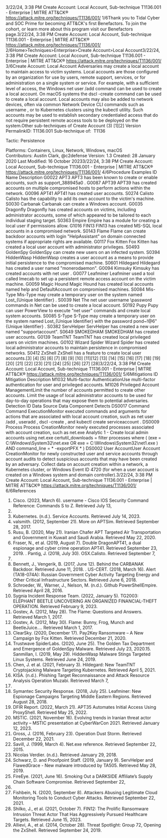 3/22/24, 3:38 PM Create Account: Local Account, Sub-technique T1136.001 - Enterprise | MITRE ATT&CK®
https://attack.mitre.org/techniques/T1136/001/ 1/6Thank you to Tidal Cyber and SOC Prime for becoming ATT&CK's ﬁrst Benefactors. To join the cohort, or learn more about this program visit our
Benefactors page.3/22/24, 3:38 PM Create Account: Local Account, Sub-technique T1136.001 - Enterprise | MITRE ATT&CK®
https://attack.mitre.org/techniques/T1136/001/ 2/6Home>Techniques>Enterprise>Create Account>Local Account3/22/24, 3:38 PM Create Account: Local Account, Sub-technique T1136.001 - Enterprise | MITRE ATT&CK®
https://attack.mitre.org/techniques/T1136/001/ 3/6Create Account: Local Account
Adversaries may create a local account to maintain access to victim systems. Local accounts are those conﬁgured by an organization for
use by users, remote support, services, or for administration on a single system or service.
For example, with a suﬃcient level of access, the Windows net user /add command can be used to create a local account. On macOS
systems the dscl -create command can be used to create a local account. Local accounts may also be added to network devices, often
via common Network Device CLI commands such as username , or to Kubernetes clusters using the kubectl utility.
Such accounts may be used to establish secondary credentialed access that do not require persistent remote access tools to be deployed on
the system.Other sub-techniques of Create Account (3)
[1][2]
Version PermalinkID: T1136.001
Sub-technique of:  T1136

Tactic: Persistence

Platforms: Containers, Linux, Network, Windows, macOS
Contributors: Austin Clark, @c2defense
Version: 1.3
Created: 28 January 2020
Last Modiﬁed: 16 October 20233/22/24, 3:38 PM Create Account: Local Account, Sub-technique T1136.001 - Enterprise | MITRE ATT&CK®
https://attack.mitre.org/techniques/T1136/001/ 4/6Procedure Examples
ID Name Description
G0022 APT3 APT3 has been known to create or enable accounts, such as support\_388945a0 .
G0087 APT39 APT39 has created accounts on multiple compromised hosts to perform actions within the network.
G0096 APT41 APT41 has created user accounts.
S0274 Calisto Calisto has the capability to add its own account to the victim's machine.
S0030 Carbanak Carbanak can create a Windows account.
G0035 Dragonﬂy Dragonﬂy has created accounts on victims, including administrator accounts, some of which appeared to be
tailored to each individual staging target.
S0363 Empire Empire has a module for creating a local user if permissions allow.
G1016 FIN13 FIN13 has created MS-SQL local accounts in a compromised network.
S0143 Flame Flame can create backdoor accounts with login "HelpAssistant" on domain connected systems if appropriate
rights are available.
G0117 Fox Kitten Fox Kitten has created a local user account with administrator privileges.
S0493 GoldenSpy GoldenSpy can create new users on an infected system.
S0394 HiddenWasp HiddenWasp creates a user account as a means to provide initial persistence to the compromised machine.
S0601 Hildegard Hildegard has created a user named "monerodaemon".
G0094 Kimsuky Kimsuky has created accounts with net user .
G0077 Leafminer Leafminer used a tool called Imecab to set up a persistent remote access account on the victim machine.
G0059 Magic Hound Magic Hound has created local accounts named help and DefaultAccount on compromised machines.
S0084 Mis-Type Mis-Type may create a temporary user on the system named Lost\_{Unique Identifier} .
S0039 Net The net user username \password commands in Net can be used to create a local account.
S0192 Pupy Pupy can user PowerView to execute "net user" commands and create local system accounts.
S0085 S-Type S-Type may create a temporary user on the system named Lost\_{Unique Identifier} with the password
pond~!@6"{Unique Identifier} .
S0382 ServHelper ServHelper has created a new user named "supportaccount".
S0649 SMOKEDHAM SMOKEDHAM has created user accounts.
G0139 TeamTNT TeamTNT has created local privileged users on victim machines.
G0102 Wizard Spider Wizard Spider has created local administrator accounts to maintain persistence in compromised networks.
S0412 ZxShell ZxShell has a feature to create local user accounts.[3]
[4]
[5]
[6]
[7]
[8]
[9]
[10]
[11][12]
[13]
[14]
[15]
[16]
[17]
[18]
[19]
[20]
[21]
[22]
[23]
[21]
[24]
[25]
[26]
[27]
[28]3/22/24, 3:38 PM Create Account: Local Account, Sub-technique T1136.001 - Enterprise | MITRE ATT&CK®
https://attack.mitre.org/techniques/T1136/001/ 5/6Mitigations
ID Mitigation Description
M1032 Multi-factor
AuthenticationUse multi-factor authentication for user and privileged accounts.
M1026 Privileged Account
ManagementLimit the number of accounts permitted to create other accounts. Limit the usage of local
administrator accounts to be used for day-to-day operations that may expose them to potential
adversaries.
Detection
ID Data Source Data Component Detects
DS0017 Command Command
ExecutionMonitor executed commands and arguments for actions that are associated with local
account creation, such as net user /add , useradd , dscl -create , and kubectl
create serviceaccount .
DS0009 Process Process
CreationMonitor newly executed processes associated with account creation, such as net.exe
Analytic 1 - Create local admin accounts using net.exe
certutil\_downloads = filter processes where ( (exe =
C:\Windows\System32\net.exe OR exe = C:\Windows\System32\net1.exe ) AND
command\_line = \* -exportPFX \* )
DS0002 User AccountUser Account
CreationMonitor for newly constructed user and service accounts through account audits to detect
suspicious accounts that may have been created by an adversary. Collect data on account
creation within a network, a Kubernetes cluster, or Windows Event ID 4720 (for when a user
account is created on a Windows system and domain controller).3/22/24, 3:38 PM Create Account: Local Account, Sub-technique T1136.001 - Enterprise | MITRE ATT&CK®
https://attack.mitre.org/techniques/T1136/001/ 6/6References
1. Cisco. (2023, March 6). username - Cisco IOS Security
Command Reference: Commands S to Z. Retrieved July 13,
2022.
2. Kubernetes. (n.d.). Service Accounts. Retrieved July 14, 2023.
3. valsmith. (2012, September 21). More on APTSim. Retrieved
September 28, 2017.
4. Rusu, B. (2020, May 21). Iranian Chafer APT Targeted Air
Transportation and Government in Kuwait and Saudi Arabia.
Retrieved May 22, 2020.
5. Fraser, N., et al. (2019, August 7). Double DragonAPT41, a
dual espionage and cyber crime operation APT41. Retrieved
September 23, 2019.
. Pantig, J. (2018, July 30). OSX.Calisto. Retrieved September 7,
2018.
7. Bennett, J., Vengerik, B. (2017, June 12). Behind the
CARBANAK Backdoor. Retrieved June 11, 2018.
. US-CERT. (2018, March 16). Alert (TA18-074A): Russian
Government Cyber Activity Targeting Energy and Other Critical
Infrastructure Sectors. Retrieved June 6, 2018.
9. Schroeder, W., Warner, J., Nelson, M. (n.d.). Github
PowerShellEmpire. Retrieved April 28, 2016.
10. Sygnia Incident Response Team. (2022, January 5). TG2003:
ELEPHANT BEETLE UNCOVERING AN ORGANIZED
FINANCIAL-THEFT OPERATION. Retrieved February 9, 2023.
11. Gostev, A. (2012, May 28). The Flame: Questions and
Answers. Retrieved March 1, 2017.
12. Gostev, A. (2012, May 30). Flame: Bunny, Frog, Munch and
BeetleJuice…. Retrieved March 1, 2017.
13. ClearSky. (2020, December 17). Pay2Key Ransomware – A
New Campaign by Fox Kitten. Retrieved December 21, 2020.
14. Trustwave SpiderLabs. (2020, June 25). The Golden Tax
Department and Emergence of GoldenSpy Malware. Retrieved
July 23, 2020.15. Sanmillan, I. (2019, May 29). HiddenWasp Malware Stings
Targeted Linux Systems. Retrieved June 24, 2019.
1. Chen, J. et al. (2021, February 3). Hildegard: New TeamTNT
Cryptojacking Malware Targeting Kubernetes. Retrieved April
5, 2021.
17. KISA. (n.d.). Phishing Target Reconnaissance and Attack
Resource Analysis Operation Muzabi. Retrieved March 7,
2022.
1. Symantec Security Response. (2018, July 25). Leafminer: New
Espionage Campaigns Targeting Middle Eastern Regions.
Retrieved August 28, 2018.
19. DFIR Report. (2022, March 21). APT35 Automates Initial
Access Using ProxyShell. Retrieved May 25, 2022.
20. MSTIC. (2021, November 16). Evolving trends in Iranian threat
actor activity – MSTIC presentation at CyberWarCon 2021.
Retrieved January 12, 2023.
21. Gross, J. (2016, February 23). Operation Dust Storm. Retrieved
December 22, 2021.
22. Savill, J. (1999, March 4). Net.exe reference. Retrieved
September 22, 2015.
23. Nicolas Verdier. (n.d.). Retrieved January 29, 2018.
24. Schwarz, D. and Proofpoint Staff. (2019, January 9).
ServHelper and FlawedGrace - New malware introduced by
TA505. Retrieved May 28, 2019.
25. FireEye. (2021, June 16). Smoking Out a DARKSIDE Aﬃliate’s
Supply Chain Software Compromise. Retrieved September 22,
2021.
2. Fishbein, N. (2020, September 8). Attackers Abusing
Legitimate Cloud Monitoring Tools to Conduct Cyber Attacks.
Retrieved September 22, 2021.
27. Shilko, J., et al. (2021, October 7). FIN12: The Proliﬁc
Ransomware Intrusion Threat Actor That Has Aggressively
Pursued Healthcare Targets. Retrieved June 15, 2023.
2. Allievi, A., et al. (2014, October 28). Threat Spotlight: Group 72,
Opening the ZxShell. Retrieved September 24, 2019.